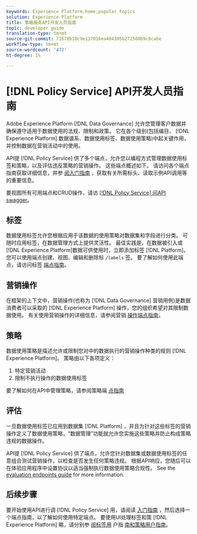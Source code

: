 ```yaml
---
keywords: Experience Platform;home;popular topics
solution: Experience Platform
title: 策略服务API开发人员指南
topic: developer guide
translation-type: tm+mt
source-git-commit: 71678b10c9e137016ea404305b272508b9c8cabe
workflow-type: tm+mt
source-wordcount: '472'
ht-degree: 1%

---
```



# [!DNL Policy Service] API开发人员指南

Adobe Experience Platform [!DNL Data Governance] 允许您管理客户数据并确保遵守适用于数据使用的法规、限制和政策。 它在各个级别(包括编目、 [!DNL Experience Platform] 数据谱系、数据使用标签、数据使用策略)中起关键作用，并控制数据在营销活动中的使用。

API提 [!DNL Policy Service] 供了多个端点，允许您以编程方式管理数据使用标签和策略，以及评估违反策略的营销操作。 这些端点概述如下。 请访问各个端点指南获取详细信息，并参 [阅入门指南](./getting-started.md) ，获取有关所需标头、读取示例API调用等的重要信息。

要视图所有可用端点和CRUD操作，请访 [[!DNL Policy Service] 问API swagger](https://www.adobe.io/apis/experienceplatform/home/api-reference.html#!acpdr/swagger-specs/dule-policy-service.yaml)。

## 标签

数据使用标签允许您根据应用于该数据的使用策略对数据集和字段进行分类。 可随时应用标签，在数据管理方式上提供灵活性。 最佳实践是，在数据被引入或 [!DNL Experience Platform]数据可供使用时，立即添加标签 [!DNL Platform]。 您可以使用端点创建、视图、编辑和删除标 `/labels` 签。 要了解如何使用此端点，请访问标签 [端点指南](./labels.md)。

## 营销操作

在框架的上下文中，营销操作(也称为 [!DNL Data Governance] 营销用例)是数据消费者可以采取的 [!DNL Experience Platform] 操作，您的组织希望对其限制数据使用。 有关使用营销操作的详细信息，请参阅营销 [操作端点指南](./marketing-actions.md)。

## 策略

数据使用策略是描述允许或限制您对中的数据执行的营销操作种类的规则 [!DNL Experience Platform]。 策略由以下各项定义：

1. 特定营销活动
1. 限制不执行操作的数据使用标签

要了解如何在API中管理策略，请参阅策略端 [点指南](./policies.md)

## 评估

一旦数据使用标签已应用到数据集 [!DNL Platform] ，并且为针对这些标签的营销操作定义了数据使用策略，“数据管理”功能就允许您实施这些策略并防止构成策略违规的数据操作。

API提 [!DNL Policy Service] 供了端点，允许您针对数据集或数据使用标签的任意组合测试营销操作，以检查是否发生任何策略违规。 根据API响应，您随后可以在体验应用程序中设置协议以适当强制执行数据使用策略合规性。 See the [evaluation endpoints guide](./evaluation.md) for more information.

## 后续步骤

要开始使用API进行调 [!DNL Policy Service] 用，请阅读 [入门指南](./getting-started.md) ，然后选择一个端点指南，以了解如何使用特定端点。 要使用UI处理标签和策 [!DNL Experience Platform] 略，请分别参 [阅标签用](../labels/user-guide.md) 户指 [南和策略用户指南](../policies/user-guide.md)。